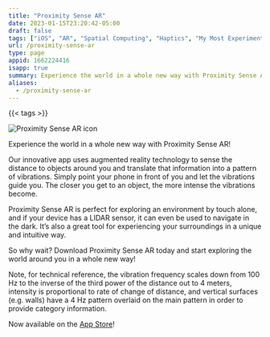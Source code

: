 ```yaml
---
title: "Proximity Sense AR"
date: 2023-01-15T23:20:42-05:00
draft: false
tags: ["iOS", "AR", "Spatial Computing", "Haptics", "My Most Experimental App"]
url: /proximity-sense-ar
type: page
appid: 1662224416
isapp: true
summary: Experience the world in a whole new way with Proximity Sense AR!Our innovative app uses augmented reality technology to sense the distance to objects around you and translate that information into a pattern of vibrations. Simply point your phone in front of you and let the vibrations guide you…
aliases:
  - /proximity-sense-ar
---
```


{{< tags >}}

![Proximity Sense AR icon](/images/proximity-sense-ar-icon.png)

Experience the world in a whole new way with Proximity Sense AR!

Our innovative app uses augmented reality technology to sense the distance to objects around you and translate that information into a pattern of vibrations. Simply point your phone in front of you and let the vibrations guide you. The closer you get to an object, the more intense the vibrations become.

Proximity Sense AR is perfect for exploring an environment by touch alone, and if your device has a LIDAR sensor, it can even be used to navigate in the dark. It’s also a great tool for experiencing your surroundings in a unique and intuitive way.

So why wait? Download Proximity Sense AR today and start exploring the world around you in a whole new way!

Note, for technical reference, the vibration frequency scales down from 100 Hz to the inverse of the third power of the distance out to 4 meters, intensity is proportional to rate of change of distance, and vertical surfaces (e.g. walls) have a 4 Hz pattern overlaid on the main pattern in order to provide category information.

Now available on the [App Store](https://apps.apple.com/us/app/proximity-sense-ar/id1662224416)!

